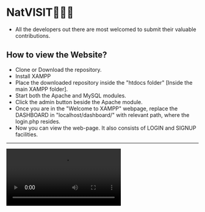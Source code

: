 # NatVISIT🌴🌳🌴
* All the developers out there are most welcomed to submit their valuable contributions.
## How to view the Website?
* Clone or Download the repository.
* Install XAMPP
* Place the downloaded repository inside the "htdocs folder" [Inside the main XAMPP folder].
* Start both the Apache and MySQL modules.
* Click the admin button beside the Apache module.
* Once you are in the "Welcome to XAMPP" webpage, replace the DASHBOARD in "localhost/dashboard/" with relevant path, where the login.php resides.
* Now you can view the web-page. It also consists of LOGIN and SIGNUP facilities.
------------------------------------------------------------------------------------------------
![Demo](https://github.com/SP-2605/NatVISIT/blob/master/Website-Demo/2019-12-08-02-29-46.mp4)
